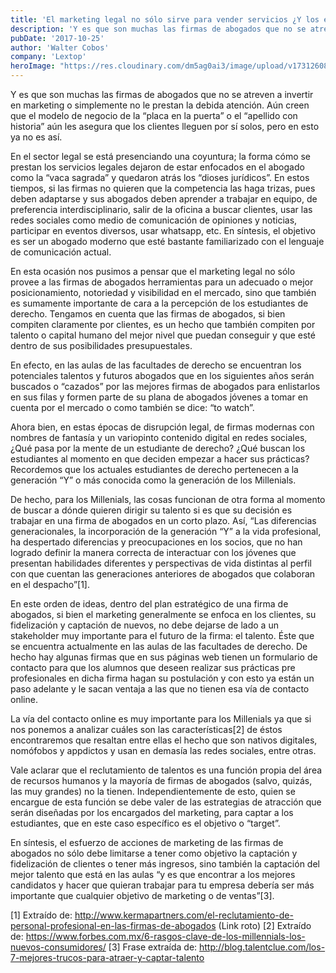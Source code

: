 ```yaml
---
title: 'El marketing legal no sólo sirve para vender servicios ¿Y los estudiantes?'
description: 'Y es que son muchas las firmas de abogados que no se atreven a invertir en marketing o simplemente no le prestan la debida atención'
pubDate: '2017-10-25'
author: 'Walter Cobos'
company: 'Lextop'
heroImage: "https://res.cloudinary.com/dm5ag0ai3/image/upload/v1731260819/students_pcvjru.jpg"
---
```

Y es que son muchas las firmas de abogados que no se atreven a invertir en marketing o simplemente no le prestan la debida atención. Aún creen que el modelo de negocio de la “placa en la puerta” o el “apellido con historia” aún les asegura que los clientes lleguen por sí solos, pero en esto ya no es así.

En el sector legal se está presenciando una coyuntura; la forma cómo se prestan los servicios legales dejaron de estar enfocados en el abogado como la “vaca sagrada” y quedaron atrás los “dioses jurídicos”. En estos tiempos, si las firmas no quieren que la competencia las haga trizas, pues deben adaptarse y sus abogados deben aprender a trabajar en equipo, de preferencia interdisciplinario, salir de la oficina a buscar clientes, usar las redes sociales como medio de comunicación de opiniones y noticias, participar en eventos diversos, usar whatsapp, etc. En síntesis, el objetivo es ser un abogado moderno que esté bastante familiarizado con el lenguaje de comunicación actual.

En esta ocasión nos pusimos a pensar que el marketing legal no sólo provee a las firmas de abogados herramientas para un adecuado o mejor posicionamiento, notoriedad y visibilidad en el mercado, sino que también es sumamente importante de cara a la percepción de los estudiantes de derecho. Tengamos en cuenta que las firmas de abogados, si bien compiten claramente por clientes, es un hecho que también compiten por talento o capital humano del mejor nivel que puedan conseguir y que esté dentro de sus posibilidades presupuestales.

En efecto, en las aulas de las facultades de derecho se encuentran los potenciales talentos y futuros abogados que en los siguientes años serán buscados o “cazados” por las mejores firmas de abogados para enlistarlos en sus filas y formen parte de su plana de abogados jóvenes a tomar en cuenta por el mercado o como también se dice: “to watch”.

Ahora bien, en estas épocas de disrupción legal, de firmas modernas con nombres de fantasía y un variopinto contenido digital en redes sociales, ¿Qué pasa por la mente de un estudiante de derecho? ¿Qué buscan los estudiantes al momento en que deciden empezar a hacer sus prácticas? Recordemos que los actuales estudiantes de derecho pertenecen a la generación “Y” o más conocida como la generación de los Millenials.

De hecho, para los Millenials, las cosas funcionan de otra forma al momento de buscar a dónde quieren dirigir su talento si es que su decisión es trabajar en una firma de abogados en un corto plazo. Así, “Las diferencias generacionales, la incorporación de la generación “Y” a la vida profesional, ha despertado diferencias y preocupaciones en los socios, que no han logrado definir la manera correcta de interactuar con los jóvenes que presentan habilidades diferentes y perspectivas de vida distintas al perfil con que cuentan las generaciones anteriores de abogados que colaboran en el despacho”[1].

En este orden de ideas, dentro del plan estratégico de una firma de abogados, si bien el marketing generalmente se enfoca en los clientes, su fidelización y captación de nuevos, no debe  dejarse de lado a un stakeholder muy importante para el futuro de la firma: el talento. Éste que se encuentra actualmente en las aulas de las facultades de derecho. De hecho hay algunas firmas que en sus páginas web tienen un formulario de contacto para que los alumnos que deseen realizar sus prácticas pre profesionales en dicha firma hagan su postulación y con esto ya están un paso adelante y le sacan ventaja a las que no tienen esa vía de contacto online.

La vía del contacto online es muy importante para los Millenials ya que si nos ponemos a analizar cuáles son las características[2] de éstos encontraremos que resaltan entre ellas el hecho que son nativos digitales, nomófobos y appdictos y usan en demasía las redes sociales, entre otras.

Vale aclarar que  el reclutamiento de talentos es una función propia del área de recursos humanos y la mayoría de firmas de abogados (salvo, quizás, las muy grandes) no la tienen. Independientemente de esto, quien se encargue de esta función se debe valer de las estrategias de atracción que serán diseñadas por los encargados del marketing, para captar a los estudiantes, que en este caso específico es el objetivo o “target”.

En síntesis, el esfuerzo de acciones de marketing de las firmas de abogados no sólo debe limitarse a tener como objetivo la captación y fidelización de clientes o tener más ingresos, sino también la captación del mejor talento que está en las aulas “y es que encontrar a los mejores candidatos y hacer que quieran trabajar para tu empresa debería ser más importante que cualquier objetivo de marketing o de ventas”[3].

[1] Extraído de: http://www.kermapartners.com/el-reclutamiento-de-personal-profesional-en-las-firmas-de-abogados (Link roto)
[2] Extraído de: https://www.forbes.com.mx/6-rasgos-clave-de-los-millennials-los-nuevos-consumidores/
[3] Frase extraída de: http://blog.talentclue.com/los-7-mejores-trucos-para-atraer-y-captar-talento